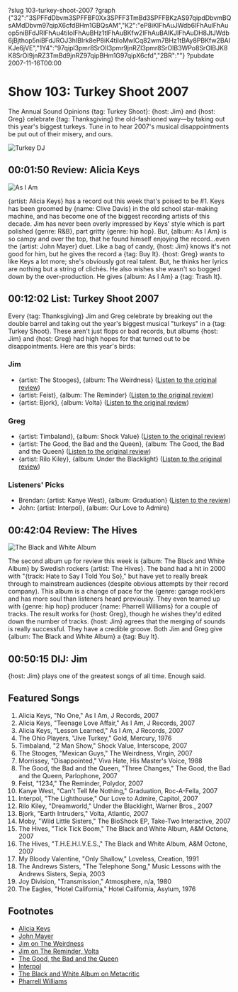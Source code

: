 ?slug 103-turkey-shoot-2007
?graph {"32":"3SPFFdDbvm3SPFFBF0Xx3SPFF3TmBd3SPFFBKzAS97qipdDbvmBQsAMdDbvm97qipX6cfdBHm1GBQsAM","K2":"eP8iKlFhAuJWdb6lFhAulFhAuop5niBFdJRlFhAu4tiIolFhAuBHz1tlFhAuBKfw2lFhAuBAIKJlFhAuDH8JtJWdb6jBjthop5niBFdJROJ3hIBIrk8eP8iK4tiIoMwlCq82wm7BHz1tBAy8PBKfw2BAIKJe6jVE","1Y4":"97qipl3pmr8SrOIl3pmr9jnRZl3pmr8SrOIB3WPo8SrOIBJK8K8SrOI9jnRZ3TmBd9jnRZ97qipBHm1G97qipX6cfd","2BR":""}
?pubdate 2007-11-16T00:00

# Show 103: Turkey Shoot 2007
The Annual Sound Opinions {tag: Turkey Shoot}: {host: Jim} and {host: Greg} celebrate {tag: Thanksgiving} the old-fashioned way—by taking out this year's biggest turkeys. Tune in to hear 2007's musical disappointments be put out of their misery, and ours.

![Turkey DJ](http://static.soundopinions.org/images/2007/turkeys-07.jpg)

## 00:01:50 Review: Alicia Keys
![As I Am](http://is2.mzstatic.com/image/thumb/Music/v4/f1/cd/b2/f1cdb26a-7c57-6f38-5149-6f540baa811c/source/600x600bb.jpg "316069/267101089")

{artist: Alicia Keys} has a record out this week that's poised to be #1. Keys has been groomed by {name: Clive Davis} in the old school star-making machine, and has become one of the biggest recording artists of this decade. Jim has never been overly impressed by Keys' style which is part polished {genre: R&B}, part gritty {genre: hip hop}. But, {album: As I Am} is so campy and over the top, that he found himself enjoying the record...even the {artist: John Mayer} duet. Like a bag of candy, {host: Jim} knows it's not good for him, but he gives the record a {tag: Buy It}. {host: Greg} wants to like Keys a lot more; she's obviously got real talent. But, he thinks her lyrics are nothing but a string of clichés. He also wishes she wasn't so bogged down by the over-production. He gives {album: As I Am} a {tag: Trash It}.

## 00:12:02 List: Turkey Shoot 2007
Every {tag: Thanksgiving} Jim and Greg celebrate by breaking out the double barrel and taking out the year's biggest musical "turkeys" in a {tag: Turkey Shoot}. These aren't just flops or bad records, but albums {host: Jim} and {host: Greg} had high hopes for that turned out to be disappointments. Here are this year's birds:

### Jim
- {artist: The Stooges}, {album: The Weirdness} ([Listen to the original review](/show/66/))
- {artist: Feist}, {album: The Reminder} ([Listen to the original review](/show/75/))
- {artist: Bjork}, {album: Volta} ([Listen to the original review](/show/75/))

### Greg
- {artist: Timbaland}, {album: Shock Value} ([Listen to the original review](/show/71/))
- {artist: The Good, the Bad and the Queen}, {album: The Good, the Bad and the Queen} ([Listen to the original review](/show/61/))
- {artist: Rilo Kiley}, {album: Under the Blacklight} ([Listen to the original review](/show/91/))

### Listeners' Picks

- Brendan: {artist: Kanye West}, {album: Graduation} ([Listen to the review](/show/93/))
- John: {artist: Interpol}, {album: Our Love to Admire}

## 00:42:04 Review: The Hives
![The Black and White Album](http://is5.mzstatic.com/image/thumb/Music/v4/f6/b8/17/f6b81735-79b7-1bd7-4dd9-f72437015ace/source/600x600bb.jpg "994708/267782170")

The second album up for review this week is {album: The Black and White Album} by Swedish rockers {artist: The Hives}. The band had a hit in 2000 with "{track: Hate to Say I Told You So}," but have yet to really break through to mainstream audiences (despite obvious attempts by their record company). This album is a change of pace for the {genre: garage rock}ers and has more soul than listeners heard previously. They even teamed up with {genre: hip hop} producer {name: Pharrell Williams} for a couple of tracks. The result works for {host: Greg}, though he wishes they'd edited down the number of tracks. {host: Jim} agrees that the merging of sounds is really successful. They have a credible groove. Both Jim and Greg give {album: The Black and White Album} a {tag: Buy It}.

## 00:50:15 DIJ: Jim
{host: Jim} plays one of the greatest songs of all time. Enough said.


## Featured Songs
1. Alicia Keys, "No One," As I Am, J Records, 2007
2. Alicia Keys, "Teenage Love Affair," As I Am, J Records, 2007
3. Alicia Keys, "Lesson Learned," As I Am, J Records, 2007
4. The Ohio Players, "Jive Turkey," Gold, Mercury, 1976
5. Timbaland, "2 Man Show," Shock Value, Interscope, 2007
6. The Stooges, "Mexican Guys," The Weirdness, Virgin, 2007
7. Morrissey, "Disappointed," Viva Hate, His Master's Voice, 1988
8. The Good, the Bad and the Queen, "Three Changes," The Good, the Bad and the Queen, Parlophone, 2007
9. Feist, "1234," The Reminder, Polydor, 2007
10. Kanye West, "Can't Tell Me Nothing," Graduation, Roc-A-Fella, 2007
11. Interpol, "The Lighthouse," Our Love to Admire, Capitol, 2007
12. Rilo Kiley, "Dreamworld," Under the Blacklight, Warner Bros., 2007
13. Bjork, "Earth Intruders," Volta, Atlantic, 2007
14. Moby, "Wild Little Sisters," The BioShock EP, Take-Two Interactive, 2007
15. The Hives, "Tick Tick Boom," The Black and White Album, A&M Octone, 2007
16. The Hives, "T.H.E.H.I.V.E.S.," The Black and White Album, A&M Octone, 2007
17. My Bloody Valentine, "Only Shallow," Loveless, Creation, 1991
18. The Andrews Sisters, "The Telephone Song," Music Lessons with the Andrews Sisters, Sepia, 2003
19. Joy Division, "Transmission," Atmosphere, n/a, 1980
20. The Eagles, "Hotel California," Hotel California, Asylum, 1976

## Footnotes
- [Alicia Keys](http://www.aliciakeys.com/)
- [John Mayer](http://www.johnmayer.com/)
- [Jim on The Weirdness](http://www.jimdero.com/News2007/Spincontrolmarch4.htm)
- [Jim on The Reminder, Volta](http://www.jimdero.com/News2007/bjorkandfeist.htm)
- [The Good, the Bad and the Queen](http://www.thegoodthebadandthequeen.com/)
- [Interpol](http://www.interpolnyc.com/)
- [The Black and White Album on Metacritic](http://www.metacritic.com/music/artists/hives/blackandwhitealbum?q=black%20and%20white%20album)
- [Pharrell Williams](http://www.pharrellwilliams.com/)
